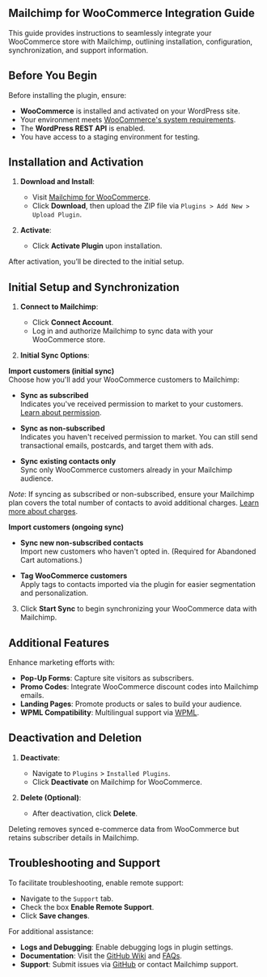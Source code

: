## Mailchimp for WooCommerce Integration Guide

This guide provides instructions to seamlessly integrate your WooCommerce store with Mailchimp, outlining installation, configuration, synchronization, and support information.

## Before You Begin

Before installing the plugin, ensure:

- **WooCommerce** is installed and activated on your WordPress site.
- Your environment meets [WooCommerce's system requirements](https://docs.woocommerce.com/document/server-requirements/).
- The **WordPress REST API** is enabled.
- You have access to a staging environment for testing.

## Installation and Activation

1. **Download and Install**:
   - Visit [Mailchimp for WooCommerce](https://wordpress.org/plugins/mailchimp-for-woocommerce/).
   - Click **Download**, then upload the ZIP file via `Plugins > Add New > Upload Plugin`.

2. **Activate**:
   - Click **Activate Plugin** upon installation.

After activation, you’ll be directed to the initial setup.

## Initial Setup and Synchronization

1. **Connect to Mailchimp**:
   - Click **Connect Account**.
   - Log in and authorize Mailchimp to sync data with your WooCommerce store.

2. **Initial Sync Options**:

**Import customers (initial sync)**  
Choose how you'll add your WooCommerce customers to Mailchimp:

- **Sync as subscribed**  
  Indicates you've received permission to market to your customers. [Learn about permission](https://mailchimp.com/help/about-permission/).

- **Sync as non-subscribed**  
  Indicates you haven't received permission to market. You can still send transactional emails, postcards, and target them with ads.

- **Sync existing contacts only**  
  Sync only WooCommerce customers already in your Mailchimp audience.

*Note*: If syncing as subscribed or non-subscribed, ensure your Mailchimp plan covers the total number of contacts to avoid additional charges. [Learn more about charges](https://mailchimp.com/help/about-additional-contact-charges/).

**Import customers (ongoing sync)**  
- **Sync new non-subscribed contacts**  
  Import new customers who haven't opted in. (Required for Abandoned Cart automations.)

- **Tag WooCommerce customers**  
  Apply tags to contacts imported via the plugin for easier segmentation and personalization.

3. Click **Start Sync** to begin synchronizing your WooCommerce data with Mailchimp.

## Additional Features

Enhance marketing efforts with:

- **Pop-Up Forms**: Capture site visitors as subscribers.
- **Promo Codes**: Integrate WooCommerce discount codes into Mailchimp emails.
- **Landing Pages**: Promote products or sales to build your audience.
- **WPML Compatibility**: Multilingual support via [WPML](https://wpml.org/plugin/mailchimp-for-woocommerce/).

## Deactivation and Deletion

1. **Deactivate**:
   - Navigate to `Plugins` > `Installed Plugins`.
   - Click **Deactivate** on Mailchimp for WooCommerce.

2. **Delete (Optional)**:
   - After deactivation, click **Delete**.

Deleting removes synced e-commerce data from WooCommerce but retains subscriber details in Mailchimp.

## Troubleshooting and Support

To facilitate troubleshooting, enable remote support:

- Navigate to the `Support` tab.
- Check the box **Enable Remote Support**.
- Click **Save changes**.

For additional assistance:

- **Logs and Debugging**: Enable debugging logs in plugin settings.
- **Documentation**: Visit the [GitHub Wiki](https://github.com/mailchimp/mc-woocommerce/wiki) and [FAQs](https://github.com/mailchimp/mc-woocommerce/blob/master/README.txt).
- **Support**: Submit issues via [GitHub](https://github.com/mailchimp/mc-woocommerce/issues) or contact Mailchimp support.